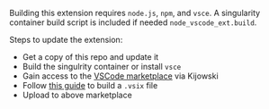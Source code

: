Building this extension requires `node.js`, `npm`, and `vsce`.
A singularity container build script is included if needed `node_vscode_ext.build`.

Steps to update the extension:

* Get a copy of this repo and update it
* Build the singulrity container or install `vsce`
* Gain access to the [VSCode marketplace](https://marketplace.visualstudio.com/manage/publishers/wrightstateuniversity-computerscience) via Kijowski
* Follow [this guide]( https://code.visualstudio.com/api/working-with-extensions/publishing-extension) to build a `.vsix` file
* Upload to above marketplace
